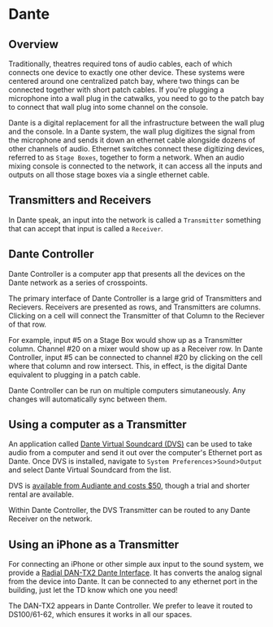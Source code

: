 # Dante

## Overview
Traditionally, theatres required tons of audio cables, each of which connects one device to exactly one other device. These systems were centered around one centralized patch bay, where two things can be connected together with short patch cables. If you're plugging a microphone into a wall plug in the catwalks, you need to go to the patch bay to connect that wall plug into some channel on the console.

Dante is a digital replacement for all the infrastructure between the wall plug and the console. In a Dante system, the wall plug digitizes the signal from the microphone and sends it down an ethernet cable alongside dozens of other channels of audio. Ethernet switches connect these digitizing devices, referred to as `Stage Boxes`, together to form a network. When an audio mixing console is connected to the network, it can access all the inputs and outputs on all those stage boxes via a single ethernet cable.

## Transmitters and Receivers
In Dante speak, an input into the network is called a `Transmitter` something that can accept that input is called a `Receiver`.

## Dante Controller
Dante Controller is a computer app that presents all the devices on the Dante network as a series of crosspoints. 

The primary interface of Dante Controller is a large grid of Transmitters and Recievers. Receivers are presented as rows, and Transmitters are columns. Clicking on a cell will connect the Transmitter of that Column to the Reciever of that row.

For example, input #5 on a Stage Box would show up as a Transmitter column. Channel #20 on a mixer would show up as a Receiver row. In Dante Controller, input #5 can be connected to channel #20 by clicking on the cell where that column and row intersect. This, in effect, is the digital Dante equivalent to plugging in a patch cable.

Dante Controller can be run on multiple computers simutaneously. Any changes will automatically sync between them.

## Using a computer as a Transmitter
An application called [Dante Virtual Soundcard (DVS)](audio-dvs.md) can be used to take audio from a computer and send it out over the computer's Ethernet port as Dante. Once DVS is installed, navigate to `System Preferences`>`Sound`>`Output` and select Dante Virtual Soundcard from the list.

DVS is [available from Audiante and costs $50](https://www.audinate.com/products/software/dante-virtual-soundcard), though a trial and shorter rental are available.

Within Dante Controller, the DVS Transmitter can be routed to any Dante Receiver on the network.


## Using an iPhone as a Transmitter
For connecting an iPhone or other simple aux input to the sound system, we provide a [Radial DAN-TX2 Dante Interface](audio-dan-tx2.md). It has converts the analog signal from the device into Dante. It can be connected to any ethernet port in the building, just let the TD know which one you need!

The DAN-TX2 appears in Dante Controller. We prefer to leave it routed to DS100/61-62, which ensures it works in all our spaces.
